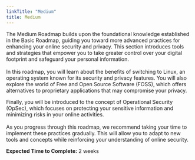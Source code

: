 ```yaml
---
linkTitle: "Medium"
title: Medium
---
```

The Medium Roadmap builds upon the foundational knowledge established in the Basic Roadmap, guiding you toward more advanced practices for enhancing your online security and privacy. This section introduces tools and strategies that empower you to take greater control over your digital footprint and safeguard your personal information.
<br><br>
In this roadmap, you will learn about the benefits of switching to Linux, an operating system known for its security and privacy features. You will also explore the world of Free and Open Source Software (FOSS), which offers alternatives to proprietary applications that may compromise your privacy.

Finally, you will be introduced to the concept of Operational Security (OpSec), which focuses on protecting your sensitive information and minimizing risks in your online activities.
<br><br>
As you progress through this roadmap, we recommend taking your time to implement these practices gradually. This will allow you to adapt to new tools and concepts while reinforcing your understanding of online security.

**Expected Time to Complete:** 2 weeks